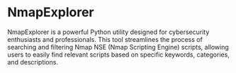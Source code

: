 # NmapExplorer
 NmapExplorer is a powerful Python utility designed for cybersecurity enthusiasts and professionals. This tool streamlines the process of searching and filtering Nmap NSE (Nmap Scripting Engine) scripts, allowing users to easily find relevant scripts based on specific keywords, categories, and descriptions.
